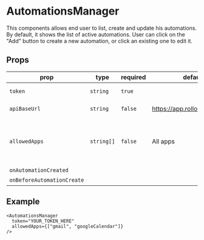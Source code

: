 # AutomationsManager

This components allows end user to list, create and update his automations.
By default, it shows the list of active automations.
User can click on the "Add" button to create a new automation, or click an existing one to edit it.

## Props

| prop        | type     | required | default                       | Description                                  |
|-------------|----------|----------|-------------------------------|----------------------------------------------|
| `token`       | `string`   | `true`     |                               | Token to authenticate the end user.          |
| `apiBaseUrl`  | `string`   | `false`    | https://app.rollouthq.com/api | URL to the Rollout HQ api endpoint.          |
| `allowedApps` | `string[]` | `false`    | All apps                      | List of Apps user is allowed to choose from. See [RolloutConnectProvider](/components/RolloutConnectProvider.md) docs to see available values. |
| `onAutomationCreated` | | | | See [`AutomationCreator`](/components/AutomationCreator.md) |
| `onBeforeAutomationCreate` | | | | See [`AutomationCreator`](/components/AutomationCreator.md) |


## Example

```tsx
<AutomationsManager
  token="YOUR_TOKEN_HERE"
  allowedApps={["gmail", "googleCalendar"]}
/>
```